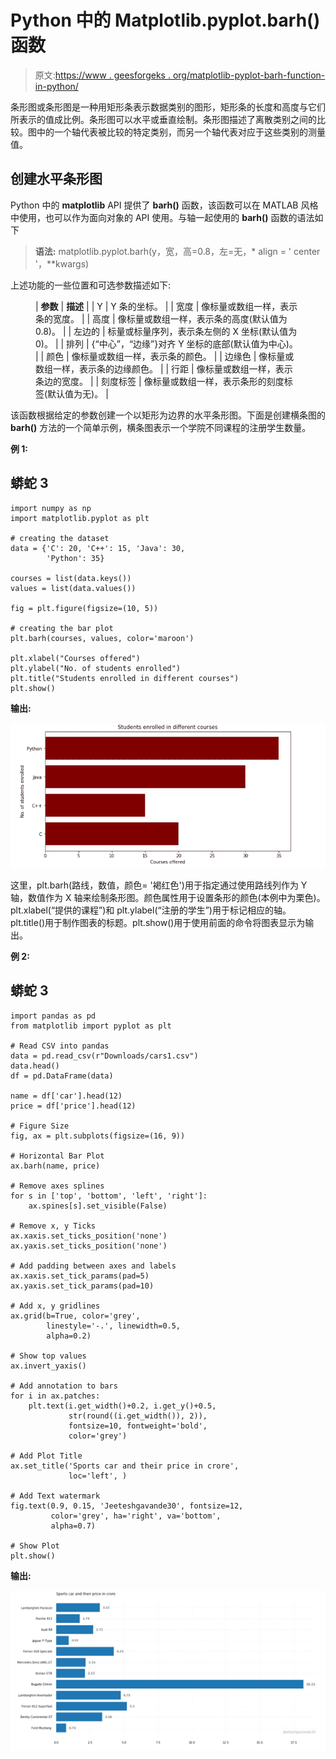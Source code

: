 # Python 中的 Matplotlib.pyplot.barh()函数

> 原文:[https://www . geesforgeks . org/matplotlib-pyplot-barh-function-in-python/](https://www.geeksforgeeks.org/matplotlib-pyplot-barh-function-in-python/)

条形图或条形图是一种用矩形条表示数据类别的图形，矩形条的长度和高度与它们所表示的值成比例。条形图可以水平或垂直绘制。条形图描述了离散类别之间的比较。图中的一个轴代表被比较的特定类别，而另一个轴代表对应于这些类别的测量值。

## **创建水平条形图**

Python 中的 **matplotlib** API 提供了 **barh()** 函数，该函数可以在 MATLAB 风格中使用，也可以作为面向对象的 API 使用。与轴一起使用的 **barh()** 函数的语法如下

> **语法:** matplotlib.pyplot.barh(y，宽，高=0.8，左=无，* align = ' center '，**kwargs)

上述功能的一些位置和可选参数描述如下:

<figure class="table">

| **参数** | **描述** |
| Y | Y 条的坐标。 |
| 宽度 | 像标量或数组一样，表示条的宽度。 |
| 高度 | 像标量或数组一样，表示条的高度(默认值为 0.8)。 |
| 左边的 | 标量或标量序列，表示条左侧的 X 坐标(默认值为 0)。 |
| 排列 | {“中心”，“边缘”}对齐 Y 坐标的底部(默认值为中心)。 |
| 颜色 | 像标量或数组一样，表示条的颜色。 |
| 边缘色 | 像标量或数组一样，表示条的边缘颜色。 |
| 行距 | 像标量或数组一样，表示条边的宽度。 |
| 刻度标签 | 像标量或数组一样，表示条形的刻度标签(默认值为无)。 |

</figure>

该函数根据给定的参数创建一个以矩形为边界的水平条形图。下面是创建横条图的 **barh()** 方法的一个简单示例，横条图表示一个学院不同课程的注册学生数量。

**例 1:**

## 蟒蛇 3

```
import numpy as np
import matplotlib.pyplot as plt

# creating the dataset
data = {'C': 20, 'C++': 15, 'Java': 30,
        'Python': 35}

courses = list(data.keys())
values = list(data.values())

fig = plt.figure(figsize=(10, 5))

# creating the bar plot
plt.barh(courses, values, color='maroon')

plt.xlabel("Courses offered")
plt.ylabel("No. of students enrolled")
plt.title("Students enrolled in different courses")
plt.show()
```

**输出:**

![](img/a945060e49ee70070704f193f56f6152.png)

这里，plt.barh(路线，数值，颜色= '褐红色')用于指定通过使用路线列作为 Y 轴，数值作为 X 轴来绘制条形图。颜色属性用于设置条形的颜色(本例中为栗色)。plt.xlabel(“提供的课程”)和 plt.ylabel(“注册的学生”)用于标记相应的轴。plt.title()用于制作图表的标题。plt.show()用于使用前面的命令将图表显示为输出。

**例 2:**

## 蟒蛇 3

```
import pandas as pd
from matplotlib import pyplot as plt

# Read CSV into pandas
data = pd.read_csv(r"Downloads/cars1.csv")
data.head()
df = pd.DataFrame(data)

name = df['car'].head(12)
price = df['price'].head(12)

# Figure Size
fig, ax = plt.subplots(figsize=(16, 9))

# Horizontal Bar Plot
ax.barh(name, price)

# Remove axes splines
for s in ['top', 'bottom', 'left', 'right']:
    ax.spines[s].set_visible(False)

# Remove x, y Ticks
ax.xaxis.set_ticks_position('none')
ax.yaxis.set_ticks_position('none')

# Add padding between axes and labels
ax.xaxis.set_tick_params(pad=5)
ax.yaxis.set_tick_params(pad=10)

# Add x, y gridlines
ax.grid(b=True, color='grey',
        linestyle='-.', linewidth=0.5,
        alpha=0.2)

# Show top values
ax.invert_yaxis()

# Add annotation to bars
for i in ax.patches:
    plt.text(i.get_width()+0.2, i.get_y()+0.5,
             str(round((i.get_width()), 2)),
             fontsize=10, fontweight='bold',
             color='grey')

# Add Plot Title
ax.set_title('Sports car and their price in crore',
             loc='left', )

# Add Text watermark
fig.text(0.9, 0.15, 'Jeeteshgavande30', fontsize=12,
         color='grey', ha='right', va='bottom',
         alpha=0.7)

# Show Plot
plt.show()
```

**输出:**

![](img/7d7116bded6f7d3749364be5906925e7.png)